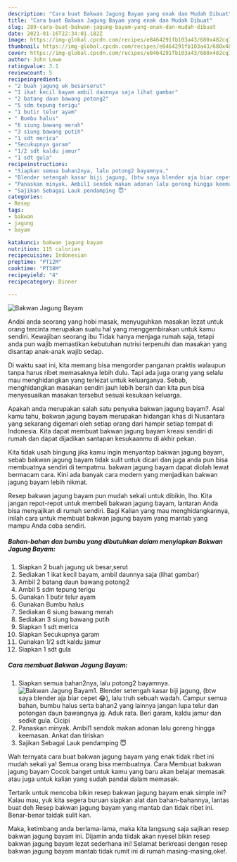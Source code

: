 ```yaml
---
description: "Cara buat Bakwan Jagung Bayam yang enak dan Mudah Dibuat"
title: "Cara buat Bakwan Jagung Bayam yang enak dan Mudah Dibuat"
slug: 289-cara-buat-bakwan-jagung-bayam-yang-enak-dan-mudah-dibuat
date: 2021-01-16T22:34:01.182Z
image: https://img-global.cpcdn.com/recipes/e8464291fb103a43/680x482cq70/bakwan-jagung-bayam-foto-resep-utama.jpg
thumbnail: https://img-global.cpcdn.com/recipes/e8464291fb103a43/680x482cq70/bakwan-jagung-bayam-foto-resep-utama.jpg
cover: https://img-global.cpcdn.com/recipes/e8464291fb103a43/680x482cq70/bakwan-jagung-bayam-foto-resep-utama.jpg
author: John Lowe
ratingvalue: 3.1
reviewcount: 5
recipeingredient:
- "2 buah jagung uk besarserut"
- "1 ikat kecil bayam ambil daunnya saja lihat gambar"
- "2 batang daun bawang potong2"
- "5 sdm tepung terigu"
- "1 butir telur ayam"
- " Bumbu halus"
- "6 siung bawang merah"
- "3 siung bawang putih"
- "1 sdt merica"
- "Secukupnya garam"
- "1/2 sdt kaldu jamur"
- "1 sdt gula"
recipeinstructions:
- "Siapkan semua bahan2nya, lalu potong2 bayamnya."
- "Blender setengah kasar biji jagung, (btw saya blender aja biar cepet 😂), lalu truh sebuah wadah. Campur semua bahan, bumbu halus serta bahan2 yang lainnya jangan lupa telur dan potongan daun bawangnya jg. Aduk rata. Beri garam, kaldu jamur dan sedkit gula. Cicipi"
- "Panaskan minyak. Ambil1 sendok makan adonan lalu goreng hingga keemasan. Ankat dan tiriskan"
- "Sajikan Sebagai Lauk pendamping 😇"
categories:
- Resep
tags:
- bakwan
- jagung
- bayam

katakunci: bakwan jagung bayam 
nutrition: 115 calories
recipecuisine: Indonesian
preptime: "PT12M"
cooktime: "PT38M"
recipeyield: "4"
recipecategory: Dinner

---
```



![Bakwan Jagung Bayam](https://img-global.cpcdn.com/recipes/e8464291fb103a43/680x482cq70/bakwan-jagung-bayam-foto-resep-utama.jpg)

Andai anda seorang yang hobi masak, menyuguhkan masakan lezat untuk orang tercinta merupakan suatu hal yang menggembirakan untuk kamu sendiri. Kewajiban seorang ibu Tidak hanya menjaga rumah saja, tetapi anda pun wajib memastikan kebutuhan nutrisi terpenuhi dan masakan yang disantap anak-anak wajib sedap.

Di waktu  saat ini, kita memang bisa mengorder panganan praktis walaupun tanpa harus ribet memasaknya lebih dulu. Tapi ada juga orang yang selalu mau menghidangkan yang terlezat untuk keluarganya. Sebab, menghidangkan masakan sendiri jauh lebih bersih dan kita pun bisa menyesuaikan masakan tersebut sesuai kesukaan keluarga. 



Apakah anda merupakan salah satu penyuka bakwan jagung bayam?. Asal kamu tahu, bakwan jagung bayam merupakan hidangan khas di Nusantara yang sekarang digemari oleh setiap orang dari hampir setiap tempat di Indonesia. Kita dapat membuat bakwan jagung bayam kreasi sendiri di rumah dan dapat dijadikan santapan kesukaanmu di akhir pekan.

Kita tidak usah bingung jika kamu ingin menyantap bakwan jagung bayam, sebab bakwan jagung bayam tidak sulit untuk dicari dan juga anda pun bisa membuatnya sendiri di tempatmu. bakwan jagung bayam dapat diolah lewat bermacam cara. Kini ada banyak cara modern yang menjadikan bakwan jagung bayam lebih nikmat.

Resep bakwan jagung bayam pun mudah sekali untuk dibikin, lho. Kita jangan repot-repot untuk membeli bakwan jagung bayam, lantaran Anda bisa menyajikan di rumah sendiri. Bagi Kalian yang mau menghidangkannya, inilah cara untuk membuat bakwan jagung bayam yang mantab yang mampu Anda coba sendiri.

<!--inarticleads1-->

##### Bahan-bahan dan bumbu yang dibutuhkan dalam menyiapkan Bakwan Jagung Bayam:

1. Siapkan 2 buah jagung uk besar,serut
1. Sediakan 1 ikat kecil bayam, ambil daunnya saja (lihat gambar)
1. Ambil 2 batang daun bawang potong2
1. Ambil 5 sdm tepung terigu
1. Gunakan 1 butir telur ayam
1. Gunakan  Bumbu halus
1. Sediakan 6 siung bawang merah
1. Sediakan 3 siung bawang putih
1. Siapkan 1 sdt merica
1. Siapkan Secukupnya garam
1. Gunakan 1/2 sdt kaldu jamur
1. Siapkan 1 sdt gula




<!--inarticleads2-->

##### Cara membuat Bakwan Jagung Bayam:

1. Siapkan semua bahan2nya, lalu potong2 bayamnya.
<img src="https://img-global.cpcdn.com/steps/ccc7d35a4566a555/160x128cq70/bakwan-jagung-bayam-langkah-memasak-1-foto.jpg" alt="Bakwan Jagung Bayam">1. Blender setengah kasar biji jagung, (btw saya blender aja biar cepet 😂), lalu truh sebuah wadah. Campur semua bahan, bumbu halus serta bahan2 yang lainnya jangan lupa telur dan potongan daun bawangnya jg. Aduk rata. Beri garam, kaldu jamur dan sedkit gula. Cicipi
1. Panaskan minyak. Ambil1 sendok makan adonan lalu goreng hingga keemasan. Ankat dan tiriskan
1. Sajikan Sebagai Lauk pendamping 😇




Wah ternyata cara buat bakwan jagung bayam yang enak tidak ribet ini mudah sekali ya! Semua orang bisa membuatnya. Cara Membuat bakwan jagung bayam Cocok banget untuk kamu yang baru akan belajar memasak atau juga untuk kalian yang sudah pandai dalam memasak.

Tertarik untuk mencoba bikin resep bakwan jagung bayam enak simple ini? Kalau mau, yuk kita segera buruan siapkan alat dan bahan-bahannya, lantas buat deh Resep bakwan jagung bayam yang mantab dan tidak ribet ini. Benar-benar taidak sulit kan. 

Maka, ketimbang anda berlama-lama, maka kita langsung saja sajikan resep bakwan jagung bayam ini. Dijamin anda tiidak akan nyesel bikin resep bakwan jagung bayam lezat sederhana ini! Selamat berkreasi dengan resep bakwan jagung bayam mantab tidak rumit ini di rumah masing-masing,oke!.

